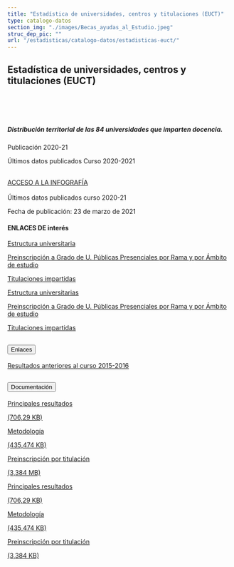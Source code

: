 ```yaml
---
title: "Estadística de universidades, centros y titulaciones (EUCT)"
type: catalogo-datos
section_img: "./images/Becas_ayudas_al_Estudio.jpeg"
struc_dep_pic: ""
url: "/estadisticas/catalogo-datos/estadisticas-euct/" 
---
```

## Estadística de universidades, centros y titulaciones (EUCT) 
<br><br>                
                <div class="row">
                    <div class="col-lg-4 info_prev_card">
                        <div class="card">
                            <div class="card-body">
                                <h5 class="card-title">Distribución territorial de las 84 universidades que imparten docencia.</h5>
                                <div class="content">
                                    <div class="text">
					<p class="text">Publicación 2020-21</p>
                                        <p class="text">Últimos datos publicados Curso 2020-2021</p>
                                    </div>                                
                                </div>
                                <div class="col-12 box_buttons">
                                    <a href="{{<siteurl>}}/documentos/PDF/estadisticas/Mapa_UNIVERSIDADES_2020.pdf" type="button" class="btn btn_outline_blue" target="_blank">
                                        ACCESO A LA INFOGRAFÍA 
                                        <i class="icon far fa-images"></i>
                                        <i class="hover_icon far fa-images"></i>
                                    </a>
                                </div>
                            </div>
                        </div>
                    </div>
                    <div class="col-lg-8 card_img card_img_ip">
						<div class="card_content_img">
							<div class="img img-fluid" style="background: url('{{<siteurl>}}/images/estadisticas/Infografia-mapa.jpg');"></div>
						</div>
                    </div>
                </div>  
Últimos datos publicados curso 2020-21

Fecha de publicación: 23 de marzo de 2021
<article id="section_sub_title" class="pt-0">
        <div class="container container-xl">
            <div class="row">
                <div class="col-12 subtitle d-flex align-content-center">
				    <i class="far fa-external-link d-none d-lg-inline-block"></i>
                    <i class="far fa-external-link d-block d-lg-none"></i>
                    <h4>ENLACES DE interés</h4>
                </div>
            </div>
        </div>
    </article>
<section>
        <article id="section_box_cards_blue" class="cards_box_custom mb-120">
            <div class="container container-xl">
                <div class="row">
                    <div class="col-lg-4 col-xl-3 mr-card-hover">
                        <a href="http://estadisticas.mecd.gob.es/EducaDynPx/educabase/index.htm?type=pcaxis&path=/Universitaria/EUCT/Serie//Estructura/&file=pcaxis" class="card card-img" target="_blank">
                            <div class="box_icon">
                                <div class="img" style="background-image: url('{{<siteurl>}}/images/Grupo_626.png');"></div>
                            </div>
                            <div class="card-body">
                                <p class="card-text card-text-blue">Estructura universitaria</p>
								<i class="icon fas fa-external-link-alt"></i>
                            </div>
                        </a>
                    </div>
					<div class="col-lg-4 col-xl-3 mr-card-hover">
                        <a href="http://estadisticas.mecd.gob.es/EducaDynPx/educabase/index.htm?type=pcaxis&path=/Universitaria/EUCT/Serie//Preinscripcion/&file=pcaxis" class="card card-img" target="_blank">
                            <div class="box_icon">
                                <div class="img" style="background-image: url('{{<siteurl>}}/images/Grupo_624.png');"></div>
                            </div>
                            <div class="card-body">
                                <p class="card-text card-text-blue">Preinscripción a Grado de U. Públicas Presenciales por Rama y por Ámbito de estudio</p>
								<i class="icon fas fa-external-link-alt"></i>
                            </div>
                        </a>
                    </div>
					<div class="col-lg-4 col-xl-3 mr-card-hover">
                        <a href="http://estadisticas.mecd.gob.es/EducaDynPx/educabase/index.htm?type=pcaxis&path=/Universitaria/EUCT/Serie//Titulaciones/&file=pcaxis" class="card card-img" target="_blank">
                            <div class="box_icon">
                                <div class="img" style="background-image: url('{{<siteurl>}}/images/Grupo_625.png');"></div>
                            </div>
                            <div class="card-body">
                                <p class="card-text card-text-blue">Titulaciones impartidas</p>
								<i class="icon fas fa-external-link-alt"></i>
                            </div>
                        </a>
                    </div>
              </div>
          </div>
     </article>
</section>
<section>
        <article id="section_box_cards_blue_slider_img">
            <div class="container">
                <div class="row">
                <div class="col-12">
                    <div class="swiper" id="slider_cardsBlue">
                        <div class="swiper-wrapper">
                            <div class="swiper-slide"> <!-- la primera carta -->
                                <a href="http://estadisticas.mecd.gob.es/EducaDynPx/educabase/index.htm?type=pcaxis&path=/Universitaria/EUCT/Serie//Estructura/&file=pcaxis" class="card card-img" target="_blank">
                                    <div class="box_icon">
                                        <div class="img" style="background-image: url('{{<siteurl>}}/images/Grupo_626.png');"></div>
                                    </div>
                                    <div class="card-body">
                                        <p class="card-text card-text-blue">Estructura universitarias</p>
										<i class="icon fas fa-external-link-alt"></i>
                                    </div>
                                </a>
                            </div> <!-- el final de la primera carta -->
							<div class="swiper-wrapper">
                            <div class="swiper-slide"> <!-- la primera carta -->
                                <a href="http://estadisticas.mecd.gob.es/EducaDynPx/educabase/index.htm?type=pcaxis&path=/Universitaria/EUCT/Serie//Preinscripcion/&file=pcaxis" class="card card-img" target="_blank">
                                    <div class="box_icon">
                                        <div class="img" style="background-image: url('{{<siteurl>}}/images/Grupo_624.png');"></div>
                                    </div>
                                    <div class="card-body">
                                        <p class="card-text card-text-blue">Preinscripción a Grado de U. Públicas Presenciales por Rama y por Ámbito de estudio</p>
										<i class="icon fas fa-external-link-alt"></i>
                                    </div>
                                </a>
                            </div> <!-- el final de la primera carta -->
							<div class="swiper-wrapper">
                            <div class="swiper-slide"> <!-- la primera carta -->
                                <a href="http://estadisticas.mecd.gob.es/EducaDynPx/educabase/index.htm?type=pcaxis&path=/Universitaria/EUCT/Serie//Titulaciones/&file=pcaxis" class="card card-img" target="_blank">
                                    <div class="box_icon">
                                        <div class="img" style="background-image: url('{{<siteurl>}}/images/Grupo_625.png');"></div>
                                    </div>
                                    <div class="card-body">
                                        <p class="card-text card-text-blue">Titulaciones impartidas</p>
										<i class="icon fas fa-external-link-alt"></i>
                                    </div>
                                </a>
                            </div> <!-- el final de la primera carta -->
						</div>
                        <div class="swiper-pagination"></div>
                        </div>
                    </div>
                </div>
            </div>
        </article>
    </section>
	<section>
        <article>
            <div class="container">
                <div class="row justify-content-md-center">
                    <div class="col-md-10 content_collapse">
                        <div class="accordion accordion_alt" id="accordeonAlt">
                            <div class="accordion-item">
                                <h2 class="accordion-header" id="accordionAltHeading1">
                                    <button class="accordion-button expanded" type="button" data-bs-toggle="collapse" data-bs-target="#accordionAlt1" aria-expanded="false" aria-controls="accordionAlt1">
                                        <span class="icon"><i class="fas fa-link"></i></span>Enlaces
                                    </button>
                                </h2>
                                <div id="accordionAlt1" class="accordion-collapse collapse show" aria-labelledby="accordionAltHeading1">
                                    <div class="accordion-body">
                                        <div id="section_link">
                                            <div class="container-fluid sp">
											  <div class="row w-100">
                                                    <div class="col-12">
                                                        <a href="https://www.educacionyfp.gob.es/servicios-al-ciudadano/estadisticas/universitaria/estadisticas/universidades-centros-titulaciones-copia/hasta-2014.html" class="btn btn_link_icon" target="_blank">Resultados anteriores al curso 2015-2016<i class="fas fa-external-link-alt"></i></a>
                                                    </div>
                                                </div>
											</div>
										</div>
									</div>
								</div>
							</div>
						</div>
					</div>
				</div>
                <div class="row justify-content-md-center">
                    <div class="col-md-10 content_collapse">
                        <div class="accordion accordion_alt" id="accordeonAlt">
                            <div class="accordion-item">
                                <h2 class="accordion-header" id="accordionAltHeading2">
                                    <button class="accordion-button expanded" type="button" data-bs-toggle="collapse" data-bs-target="#accordionAlt2" aria-expanded="false" aria-controls="accordionAlt2">
                                        <span class="icon"><i class="fas fa-file-pdf"></i></span>Documentación
                                    </button>
                                </h2>
                                <div id="accordionAlt2" class="accordion-collapse collapse show" aria-labelledby="accordionAltHeading2">
                                    <div class="accordion-body">
                                        <div id="section_link">
											<div class="container-fluid sp">
                                                <div class="row w-100">
                                                    <div class="col-lg-12 cards_download_cnt">
                                                        <div class="row jcc_mobile">
                                                            <div class="download_card">
                                                                <a class="card" href="{{<siteurl>}}documentos/PDF/estadisticas/PrincipalesResultadosEUCT.pdf" target="_blank">
                                                                    <div class="card-header">
                                                                        <i class="fal fa-download"></i>
                                                                    </div>
                                                                    <div class="card-body">
                                                                        <p class="text_body">Principales resultados</p>
                                                                        <p class="text_file">
                                                                            <i class="fal fa-file-pdf pdf_icon"></i> (706,29 KB)
                                                                        </p>
                                                                    </div>
                                                                </a>
                                                            </div>
															<div class="download_card">
                                                                <a class="card" href="{{<siteurl>}}documentos/PDF/estadisticas/Metodologia.pdf" target="_blank">
                                                                    <div class="card-header">
                                                                        <i class="fal fa-download"></i>
                                                                    </div>
                                                                    <div class="card-body">
                                                                        <p class="text_body">Metodología</p>
                                                                        <p class="text_file">
                                                                            <i class="fal fa-file-pdf pdf_icon"></i> (435,474 KB)
                                                                        </p>
                                                                    </div>
                                                                </a>
                                                            </div>
															<div class="download_card">
                                                                <a class="card" href="https://view.officeapps.live.com/op/view.aspx?src=https%3A%2F%2Fwww.universidades.gob.es%2Fstfls%2Funiversidades%2FEstadisticas%2Fficheros%2Fcatalogo_datos%2FPreinscripcion_por_titulacion.xlsx&wdOrigin=BROWSELINK" target="_blank">
                                                                    <div class="card-header">
                                                                        <i class="fal fa-download"></i>
                                                                    </div>
                                                                    <div class="card-body">
                                                                        <p class="text_body">Preinscripción por titulación</p>
                                                                        <p class="text_file">
                                                                            <i class="fas fa-file-excel text-success"></i> (3,384 MB)
                                                                        </p>
                                                                    </div>
                                                                </a>
                                                            </div>
														</div>
                                                    </div>
<!-- MOBILE VERSION WITH SLIDER -->
                                                    <div class="col-12" id="section_box_download_card_slider">
                                                        <div class="swiper" id="slider_download_archive">
                                                          <div class="swiper-wrapper">
                                                            <div class="swiper-slide">
                                                                <div class="download_card">
                                                                    <a class="card" href="{{<siteurl>}}documentos/PDF/estadisticas/PrincipalesResultadosEUCT.pdf" target="_blank">
                                                                        <div class="card-header">
                                                                            <i class="fal fa-download"></i>
                                                                        </div>
                                                                        <div class="card-body">
                                                                            <p class="text_body">Principales resultados</p>
                                                                            <p class="text_file">
                                                                                <i class="fal fa-file-pdf pdf_icon"></i> 
                                                                                 (706,29 KB)
                                                                            </p>
                                                                        </div>
                                                                    </a>
                                                                </div>
																<div class="download_card">
                                                                    <a class="card" href="{{<siteurl>}}documentos/PDF/estadisticas/Metodologia.pdf" target="_blank">
                                                                        <div class="card-header">
                                                                            <i class="fal fa-download"></i>
                                                                        </div>
                                                                        <div class="card-body">
                                                                            <p class="text_body">Metodología</p>
                                                                            <p class="text_file">
                                                                                <i class="fal fa-file-pdf pdf_icon"></i> 
                                                                                 (435,474 KB)
                                                                            </p>
                                                                        </div>
                                                                    </a>
                                                                </div>
																<div class="download_card">
                                                                    <a class="card" href="https://view.officeapps.live.com/op/view.aspx?src=https%3A%2F%2Fwww.universidades.gob.es%2Fstfls%2Funiversidades%2FEstadisticas%2Fficheros%2Fcatalogo_datos%2FPreinscripcion_por_titulacion.xlsx&wdOrigin=BROWSELINK" target="_blank">
                                                                        <div class="card-header">
                                                                            <i class="fal fa-download"></i>
                                                                        </div>
                                                                        <div class="card-body">
                                                                            <p class="text_body">Preinscripción por titulación</p>
                                                                            <p class="text_file">
                                                                                <i class="fal fa-file-pdf pdf_icon"></i> 
                                                                                 (3,384 KB)
                                                                            </p>
                                                                        </div>
                                                                    </a>
                                                                </div>
                                                            </div>
															</div>
                                                          <div class="swiper-pagination"></div>
                                                        </div>
                                                    </div>
                                                </div>
                                            </div>
                                        </div>
                                    </div>
                                </div>
                          </div>
		</article> 
</section>
	